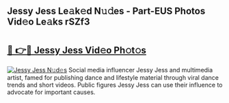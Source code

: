 ## Jessy Jess Le𝚊k𝚎d N𝚞𝚍es - Part-EUS Photos Vid𝚎o Le𝚊ks rSZf3

# <h2><a href="http://fbbqwa.evod.top/?m=Jessy+Jess">🔗 👉🔴 Jessy Jess Vid𝚎o Ph𝚘t𝚘s</a></h2>

[![Jessy Jess N𝚞d𝚎s](https://i.imgur.com/8V9OHl7.gif)](http://fbbqwa.evod.top/?m=Jessy+Jess)
Social media influencer Jessy Jess and multimedia artist, famed for publishing dance and lifestyle material through viral dance trends and short videos. Public figures Jessy Jess can use their influence to advocate for important causes. 

